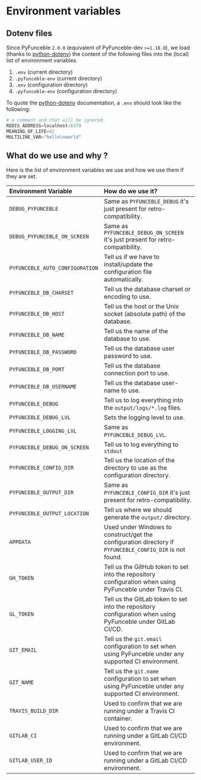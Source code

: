 # Environment variables

## Dotenv files

Since PyFunceble `2.0.0` (equivalent of PyFunceble-dev `>=1.18.0`), we load
(thanks to [python-dotenv][python-dotenv]) the content of the following files
into the (local) list of environment variables.

1. `.env` (current directory)
2. `.pyfunceble-env` (current directory)
3. `.env` (configuration directory)
4. `.pyfunceble-env` (configuration directory)

To quote the [python-dotenv][python-dotenv] documentation, a `.env` should look
like the following:

```python
# a comment and that will be ignored.
REDIS_ADDRESS=localhost:6379
MEANING_OF_LIFE=42
MULTILINE_VAR="hello\nworld"
```


## What do we use and why ?

Here is the list of environment variables we use and how we use them if they
are set.

[//]: # (TODO: Add ref links in table to right docs)

| **Environment Variable**        | **How do we use it?**                                                                                       |
| :------------------------------ | :---------------------------------------------------------------------------------------------------------- |
| `DEBUG_PYFUNCEBLE`              | Same as `PYFUNCEBLE_DEBUG` it's just present for retro-compatibility.                                       |
| `DEBUG_PYFUNCEBLE_ON_SCREEN`    | Same as `PYFUNCEBLE_DEBUG_ON_SCREEN` it's just present for retro-compatibility.                             |
| `PYFUNCEBLE_AUTO_CONFIGURATION` | Tell us if we have to install/update the configuration file automatically.                                  |
| `PYFUNCEBLE_DB_CHARSET`         | Tell us the database charset or encoding to use.                                                            |
| `PYFUNCEBLE_DB_HOST`            | Tell us the host or the Unix socket (absolute path) of the database.                                        |
| `PYFUNCEBLE_DB_NAME`            | Tell us the name of the database to use.                                                                    |
| `PYFUNCEBLE_DB_PASSWORD`        | Tell us the database user password to use.                                                                  |
| `PYFUNCEBLE_DB_PORT`            | Tell us the database connection port to use.                                                                |
| `PYFUNCEBLE_DB_USERNAME`        | Tell us the database user-name to use.                                                                      |
| `PYFUNCEBLE_DEBUG`              | Tell us to log everything into the `output/logs/*.log` files.                                               |
| `PYFUNCEBLE_DEBUG_LVL`          | Sets the logging level to use.                                                                              |
| `PYFUNCEBLE_LOGGING_LVL`        | Same as `PYFUNCEBLE_DEBUG_LVL`.                                                                             |
| `PYFUNCEBLE_DEBUG_ON_SCREEN`    | Tell us to log everything to `stdout`                                                                       |
| `PYFUNCEBLE_CONFIG_DIR`         | Tell us the location of the directory to use as the configuration directory.                                |
| `PYFUNCEBLE_OUTPUT_DIR`         | Same as `PYFUNCEBLE_CONFIG_DIR` it's just present for retro-compatibility.                                  |
| `PYFUNCEBLE_OUTPUT_LOCATION`    | Tell us where we should generate the `output/` directory.                                                   |
| `APPDATA`                       | Used under Windows to construct/get the configuration directory if `PYFUNCEBLE_CONFIG_DIR` is not found.    |
| `GH_TOKEN`                      | Tell us the GitHub token to set into the repository configuration when using PyFunceble under Travis CI.    |
| `GL_TOKEN`                      | Tell us the GitLab token to set into the repository configuration when using PyFunceble under GitLab CI/CD. |
| `GIT_EMAIL`                     | Tell us the `git.email` configuration to set when using PyFunceble under any supported CI environment.      |
| `GIT_NAME`                      | Tell us the `git.name` configuration to set when using PyFunceble under any supported CI environment.       |
| `TRAVIS_BUILD_DIR`              | Used to confirm that we are running under a Travis CI container.                                            |
| `GITLAB_CI`                     | Used to confirm that we are running under a GitLab CI/CD environment.                                       |
| `GITLAB_USER_ID`                | Used to confirm that we are running under a GitLab CI/CD environment.                                       |

[python-dotenv]: https://github.com/theskumar/python-dotenv
